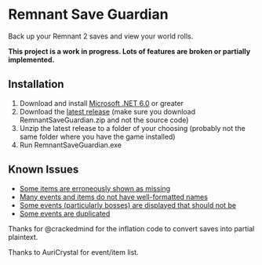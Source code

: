 # Remnant Save Guardian
Back up your Remnant 2 saves and view your world rolls.

**This project is a work in progress. Lots of features are broken or partially implemented.**

## Installation
1. Download and install [Microsoft .NET 6.0](https://dotnet.microsoft.com/en-us/download) or greater
2. Download the [latest release](https://github.com/Razzmatazzz/RemnantSaveGuardian/releases/latest) (make sure you download RemnantSaveGuardian.zip and not the source code)
3. Unzip the latest release to a folder of your choosing (probably not the same folder where you have the game installed)
4. Run RemnantSaveGuardian.exe

## Known Issues
- [Some items are erroneously shown as missing](https://github.com/Razzmatazzz/RemnantSaveGuardian/issues/16)
- [Many events and items do not have well-formatted names](https://github.com/Razzmatazzz/RemnantSaveGuardian/issues/9)
- [Some events (particularly bosses) are displayed that should not be](https://github.com/Razzmatazzz/RemnantSaveGuardian/issues/12)
- [Some events are duplicated](https://github.com/Razzmatazzz/RemnantSaveGuardian/issues/14)


Thanks for @crackedmind for the inflation code to convert saves into partial plaintext. 

Thanks to AuriCrystal for event/item list.
